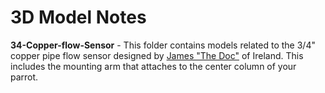 # 3D Model Notes

**34-Copper-flow-Sensor** - This folder contains models related to the 3/4" copper pipe flow sensor designed by [James "The Doc"](https://www.youtube.com/@TheDocChannel) of Ireland. This includes the mounting arm that attaches to the center column of your parrot.
